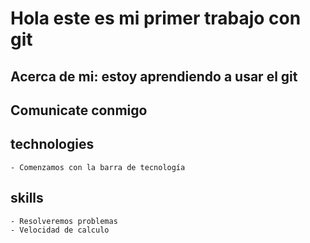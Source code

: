 # Hola este es mi primer trabajo con git

## Acerca de mi: estoy aprendiendo a usar el git

## Comunicate conmigo

    
## technologies
    - Comenzamos con la barra de tecnología

## skills
    - Resolveremos problemas
    - Velocidad de calculo

